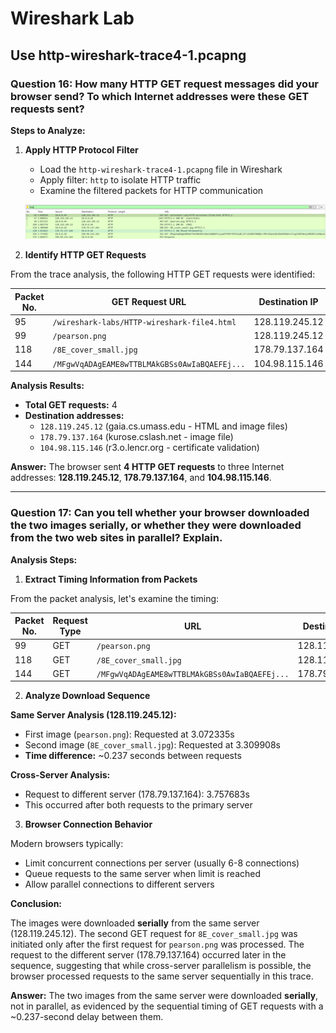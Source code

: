 # Wireshark Lab 

## Use http-wireshark-trace4-1.pcapng

### Question 16: How many HTTP GET request messages did your browser send? To which Internet addresses were these GET requests sent?

**Steps to Analyze:**

1. **Apply HTTP Protocol Filter**
    - Load the `http-wireshark-trace4-1.pcapng` file in Wireshark
    - Apply filter: `http` to isolate HTTP traffic
    - Examine the filtered packets for HTTP communication

    ![HTTP Filter Applied](4a.PNG)

2. **Identify HTTP GET Requests**

From the trace analysis, the following HTTP GET requests were identified:

| Packet No. | GET Request URL | Destination IP | Host |
|------------|-----------------|----------------|------|
| 95 | `/wireshark-labs/HTTP-wireshark-file4.html` | 128.119.245.12 | gaia.cs.umass.edu |
| 99 | `/pearson.png` | 128.119.245.12 | gaia.cs.umass.edu |
| 118 | `/8E_cover_small.jpg` | 178.79.137.164 | kurose.cslash.net |
| 144 | `/MFgwVqADAgEAME8wTTBLMAkGBSs0AwIaBQAEFEj...` | 104.98.115.146 | r3.o.lencr.org |

**Analysis Results:**

- **Total GET requests:** 4
- **Destination addresses:**
    - `128.119.245.12` (gaia.cs.umass.edu - HTML and image files)
    - `178.79.137.164` (kurose.cslash.net - image file)
    - `104.98.115.146` (r3.o.lencr.org - certificate validation)

**Answer:** The browser sent **4 HTTP GET requests** to three Internet addresses: **128.119.245.12**, **178.79.137.164**, and **104.98.115.146**.


---
### Question 17: Can you tell whether your browser downloaded the two images serially, or whether they were downloaded from the two web sites in parallel? Explain.

**Analysis Steps:**

1. **Extract Timing Information from Packets**

From the packet analysis, let's examine the timing:

| Packet No. | Request Type | URL | Destination IP | Timestamp |
|------------|--------------|-----|----------------|-----------|
| 99 | GET | `/pearson.png` | 128.119.245.12 | 3.072335s |
| 118 | GET | `/8E_cover_small.jpg` | 128.119.245.12 | 3.309908s |
| 144 | GET | `/MFgwVqADAgEAME8wTTBLMAkGBSs0AwIaBQAEFEj...` | 178.79.137.164 | 3.757683s |

2. **Analyze Download Sequence**

**Same Server Analysis (128.119.245.12):**
- First image (`pearson.png`): Requested at 3.072335s
- Second image (`8E_cover_small.jpg`): Requested at 3.309908s
- **Time difference:** ~0.237 seconds between requests

**Cross-Server Analysis:**
- Request to different server (178.79.137.164): 3.757683s
- This occurred after both requests to the primary server

3. **Browser Connection Behavior**

Modern browsers typically:
- Limit concurrent connections per server (usually 6-8 connections)
- Queue requests to the same server when limit is reached
- Allow parallel connections to different servers

**Conclusion:**

The images were downloaded **serially** from the same server (128.119.245.12). The second GET request for `8E_cover_small.jpg` was initiated only after the first request for `pearson.png` was processed. The request to the different server (178.79.137.164) occurred later in the sequence, suggesting that while cross-server parallelism is possible, the browser processed requests to the same server sequentially in this trace.

**Answer:** The two images from the same server were downloaded **serially**, not in parallel, as evidenced by the sequential timing of GET requests with a ~0.237-second delay between them.

